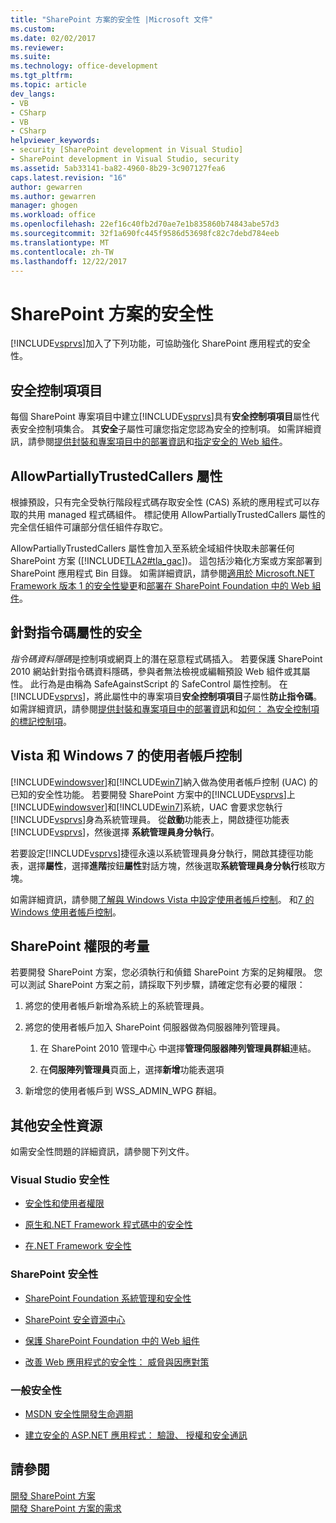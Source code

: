 ```yaml
---
title: "SharePoint 方案的安全性 |Microsoft 文件"
ms.custom: 
ms.date: 02/02/2017
ms.reviewer: 
ms.suite: 
ms.technology: office-development
ms.tgt_pltfrm: 
ms.topic: article
dev_langs:
- VB
- CSharp
- VB
- CSharp
helpviewer_keywords:
- security [SharePoint development in Visual Studio]
- SharePoint development in Visual Studio, security
ms.assetid: 5ab33141-ba82-4960-8b29-3c907127fea6
caps.latest.revision: "16"
author: gewarren
ms.author: gewarren
manager: ghogen
ms.workload: office
ms.openlocfilehash: 22ef16c40fb2d70ae7e1b835860b74843abe57d3
ms.sourcegitcommit: 32f1a690fc445f9586d53698fc82c7debd784eeb
ms.translationtype: MT
ms.contentlocale: zh-TW
ms.lasthandoff: 12/22/2017
---
```

# <a name="security-for-sharepoint-solutions"></a>SharePoint 方案的安全性
  [!INCLUDE[vsprvs](../sharepoint/includes/vsprvs-md.md)]加入了下列功能，可協助強化 SharePoint 應用程式的安全性。  
  
## <a name="safe-control-entries"></a>安全控制項項目  
 每個 SharePoint 專案項目中建立[!INCLUDE[vsprvs](../sharepoint/includes/vsprvs-md.md)]具有**安全控制項項目**屬性代表安全控制項集合。 其**安全**子屬性可讓您指定您認為安全的控制項。 如需詳細資訊，請參閱[提供封裝和專案項目中的部署資訊](../sharepoint/providing-packaging-and-deployment-information-in-project-items.md)和[指定安全的 Web 組件](http://go.microsoft.com/fwlink/?LinkId=177521)。  
  
## <a name="allowpartiallytrustedcallers-attribute"></a>AllowPartiallyTrustedCallers 屬性  
 根據預設，只有完全受執行階段程式碼存取安全性 (CAS) 系統的應用程式可以存取的共用 managed 程式碼組件。 標記使用 AllowPartiallyTrustedCallers 屬性的完全信任組件可讓部分信任組件存取它。  
  
 AllowPartiallyTrustedCallers 屬性會加入至系統全域組件快取未部署任何 SharePoint 方案 ([!INCLUDE[TLA2#tla_gac](../sharepoint/includes/tla2sharptla-gac-md.md)])。 這包括沙箱化方案或方案部署到 SharePoint 應用程式 Bin 目錄。 如需詳細資訊，請參閱[適用於 Microsoft.NET Framework 版本 1 的安全性變更](http://go.microsoft.com/fwlink/?LinkId=177515)和[部署在 SharePoint Foundation 中的 Web 組件](http://go.microsoft.com/fwlink/?LinkId=177509)。  
  
## <a name="safe-against-script-property"></a>針對指令碼屬性的安全  
 *指令碼資料隱碼*是控制項或網頁上的潛在惡意程式碼插入。 若要保護 SharePoint 2010 網站針對指令碼資料隱碼，參與者無法檢視或編輯預設 Web 組件或其屬性。 此行為是由稱為 SafeAgainstScript 的 SafeControl 屬性控制。 在[!INCLUDE[vsprvs](../sharepoint/includes/vsprvs-md.md)]，將此屬性中的專案項目**安全控制項項目**子屬性**防止指令碼**。 如需詳細資訊，請參閱[提供封裝和專案項目中的部署資訊](../sharepoint/providing-packaging-and-deployment-information-in-project-items.md)和[如何： 為安全控制項的標記控制項](../sharepoint/how-to-mark-controls-as-safe-controls.md)。  
  
## <a name="vista-and-windows-7-user-account-control"></a>Vista 和 Windows 7 的使用者帳戶控制  
 [!INCLUDE[windowsver](../sharepoint/includes/windowsver-md.md)]和[!INCLUDE[win7](../sharepoint/includes/win7-md.md)]納入做為使用者帳戶控制 (UAC) 的已知的安全性功能。 若要開發 SharePoint 方案中的[!INCLUDE[vsprvs](../sharepoint/includes/vsprvs-md.md)]上[!INCLUDE[windowsver](../sharepoint/includes/windowsver-md.md)]和[!INCLUDE[win7](../sharepoint/includes/win7-md.md)]系統，UAC 會要求您執行[!INCLUDE[vsprvs](../sharepoint/includes/vsprvs-md.md)]身為系統管理員。 從**啟動**功能表上，開啟捷徑功能表[!INCLUDE[vsprvs](../sharepoint/includes/vsprvs-md.md)]，然後選擇 **系統管理員身分執行**。  
  
 若要設定[!INCLUDE[vsprvs](../sharepoint/includes/vsprvs-md.md)]捷徑永遠以系統管理員身分執行，開啟其捷徑功能表，選擇**屬性**，選擇**進階**按鈕**屬性**對話方塊，然後選取**系統管理員身分執行**核取方塊。  
  
 如需詳細資訊，請參閱[了解與 Windows Vista 中設定使用者帳戶控制](http://go.microsoft.com/fwlink/?LinkID=156476)。 和[7 的 Windows 使用者帳戶控制](http://go.microsoft.com/fwlink/?LinkId=177523)。  
  
## <a name="sharepoint-permissions-considerations"></a>SharePoint 權限的考量  
 若要開發 SharePoint 方案，您必須執行和偵錯 SharePoint 方案的足夠權限。 您可以測試 SharePoint 方案之前，請採取下列步驟，請確定您有必要的權限：  
  
1.  將您的使用者帳戶新增為系統上的系統管理員。  
  
2.  將您的使用者帳戶加入 SharePoint 伺服器做為伺服器陣列管理員。  
  
    1.  在 SharePoint 2010 管理中心 中選擇**管理伺服器陣列管理員群組**連結。  
  
    2.  在**伺服陣列管理員**頁面上，選擇**新增**功能表選項  
  
3.  新增您的使用者帳戶到 WSS_ADMIN_WPG 群組。  
  
## <a name="additional-security-resources"></a>其他安全性資源  
 如需安全性問題的詳細資訊，請參閱下列文件。  
  
### <a name="visual-studio-security"></a>Visual Studio 安全性  
  
-   [安全性和使用者權限](http://go.microsoft.com/fwlink/?LinkId=177503)  
  
-   [原生和.NET Framework 程式碼中的安全性](http://go.microsoft.com/fwlink/?LinkId=177504)  
  
-   [在.NET Framework 安全性](http://go.microsoft.com/fwlink/?LinkId=177502)  
  
### <a name="sharepoint-security"></a>SharePoint 安全性  
  
-   [SharePoint Foundation 系統管理和安全性](http://go.microsoft.com/fwlink/?LinkId=177501)  
  
-   [SharePoint 安全資源中心](http://go.microsoft.com/fwlink/?LinkId=177498)  
  
-   [保護 SharePoint Foundation 中的 Web 組件](http://go.microsoft.com/fwlink/?LinkId=177511)  
  
-   [改善 Web 應用程式的安全性： 威脅與因應對策](http://go.microsoft.com/fwlink/?LinkID=140080)  
  
### <a name="general-security"></a>一般安全性  
  
-   [MSDN 安全性開發生命週期](http://go.microsoft.com/fwlink/?LinkID=147149)  
  
-   [建立安全的 ASP.NET 應用程式： 驗證、 授權和安全通訊](http://go.microsoft.com/fwlink/?LinkId=177494)  
  
## <a name="see-also"></a>請參閱  
 [開發 SharePoint 方案](../sharepoint/developing-sharepoint-solutions.md)   
 [開發 SharePoint 方案的需求](../sharepoint/requirements-for-developing-sharepoint-solutions.md)  
  
  
